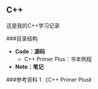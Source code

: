 ## C++
这是我的C++学习记录

###目录结构
- **Code：源码**
  - C++ Primer Plus：书本例程
- **Note：笔记**
  
###参考资料
1.《C++ Primer Plus》

